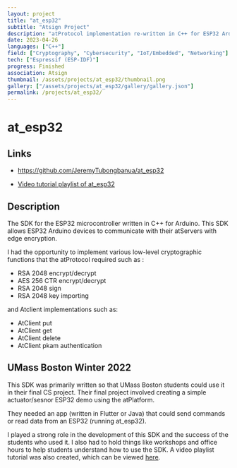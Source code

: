 ```yaml
---
layout: project
title: "at_esp32"
subtitle: "Atsign Project"
description: "atProtocol implementation re-written in C++ for ESP32 Arduino"
date: 2023-04-26
languages: ["C++"]
field: ["Cryptography", "Cybersecurity", "IoT/Embedded", "Networking"]
tech: ["Espressif (ESP-IDF)"]
progress: Finished
association: Atsign
thumbnail: /assets/projects/at_esp32/thumbnail.png
gallery: ["/assets/projects/at_esp32/gallery/gallery.json"]
permalink: /projects/at_esp32/
---
```


# at_esp32

## Links

- <https://github.com/JeremyTubongbanua/at_esp32>

- [Video tutorial playlist of at_esp32](https://www.youtube.com/playlist?list=PLkZCny-S3rfC93_Xqd_HBkK_dAjDzQ9Et)

## Description

The SDK for the ESP32 microcontroller written in C++ for Arduino. This SDK allows ESP32 Arduino devices to communicate with their atServers with edge encryption.

I had the opportunity to implement various low-level cryptographic functions that the atProtocol required such as :

- RSA 2048 encrypt/decrypt
- AES 256 CTR encrypt/decrypt
- RSA 2048 sign
- RSA 2048 key importing

and Atclient implementations such as:

- AtClient put
- AtClient get
- AtClient delete
- AtClient pkam authentication

## UMass Boston Winter 2022

This SDK was primarily written so that UMass Boston students could use it in their final CS project. Their final project involved creating a simple actuator/sesnor ESP32 demo using the atPlatform.

They needed an app (written in Flutter or Java) that could send commands or read data from an ESP32 (running at_esp32).

I played a strong role in the development of this SDK and the success of the students who used it. I also had to hold things like workshops and office hours to help students understand how to use the SDK. A video playlist tutorial was also created, which can be viewed [here](https://www.youtube.com/playlist?list=PLkZCny-S3rfC93_Xqd_HBkK_dAjDzQ9Et).
